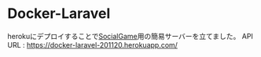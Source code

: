 # Docker-Laravel
herokuにデプロイすることで[SocialGame](https://github.com/syu-hei/SocialGame)用の簡易サーバーを立てました。
API URL : https://docker-laravel-201120.herokuapp.com/

